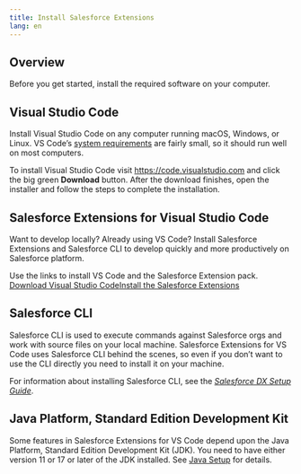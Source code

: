 ```yaml
---
title: Install Salesforce Extensions
lang: en
---
```

## Overview

Before you get started, install the required software on your computer.

## Visual Studio Code

Install Visual Studio Code on any computer running macOS, Windows, or Linux. VS Code’s [system requirements](https://code.visualstudio.com/docs/supporting/requirements) are fairly small, so it should run well on most computers.

To install Visual Studio Code visit <https://code.visualstudio.com> and click the big green **Download** button. After the download finishes, open the installer and follow the steps to complete the installation.

## Salesforce Extensions for Visual Studio Code

Want to develop locally? Already using VS Code? Install Salesforce Extensions and Salesforce CLI to develop quickly and more productively on Salesforce platform.

<span>Use the links to install VS Code and the Salesforce Extension pack. <span><br/><a class="slds-button slds-button_neutral landing__header-cta slds-m-vertical--x-large" href="https://code.visualstudio.com">Download Visual Studio Code</a><a class="slds-button slds-button_brand landing__header-cta slds-m-vertical--x-large" href="https://marketplace.visualstudio.com/items?itemName=salesforce.salesforcedx-vscode">Install the Salesforce Extensions</a>
## Salesforce CLI

Salesforce CLI is used to execute commands against Salesforce orgs and work with source files on your local machine. Salesforce Extensions for VS Code uses Salesforce CLI behind the scenes, so even if you don’t want to use the CLI directly you need to install it on your machine.

For information about installing Salesforce CLI, see the _[Salesforce DX Setup Guide](https://developer.salesforce.com/docs/atlas.en-us.sfdx_setup.meta/sfdx_setup/sfdx_setup_install_cli.htm)_.

## Java Platform, Standard Edition Development Kit

Some features in Salesforce Extensions for VS Code depend upon the Java Platform, Standard Edition Development Kit (JDK). You need to have either version 11 or 17 or later of the JDK installed. See [Java Setup](https://developer.salesforce.com/tools/vscode/en/vscode-desktop/java-setup) for details.
